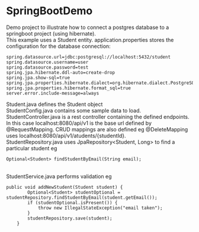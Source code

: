 # SpringBootDemo
Demo project to illustrate how to connect a postgres database to a springboot project (using hibernate). <br>
This example uses a Student entity.
application.properties stores the configuration for the database connection: <br>
```
spring.datasource.url=jdbc:postgresql://localhost:5432/student
spring.datasource.username=user
spring.datasource.password=test
spring.jpa.hibernate.ddl-auto=create-drop
spring.jpa.show-sql=true
spring.jpa.properties.hibernate.dialect=org.hibernate.dialect.PostgreSQLDialect
spring.jpa.properties.hibernate.format_sql=true
server.error.include-message=always
```

Student.java defines the Student object <br>
StudentConfig.java contains some sample data to load. <br>
StudentController.java is a rest controller containing the defined endpoints. In this case localhost:8080/api/v1 is the base url defined by @RequestMapping. CRUD mappings are also defined 
eg @DeleteMapping uses localhost:8080/api/v1/atudents/{studentId}. <br>
StudentRepository.java uses JpaRepository<Student, Long> to find a particular student eg
```
Optional<Student> findStudentByEmail(String email);
```
<br>
StudentService.java performs validation eg <br>

```
public void addNewStudent(Student student) {
		Optional<Student> studentOptional = studentRepository.findStudentByEmail(student.getEmail());
		if (studentOptional.isPresent()) {
			throw new IllegalStateException("email taken");
		}
		studentRepository.save(student);
	} 
  ```
